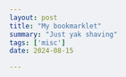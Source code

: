 ```yaml
---
layout: post
title: "My bookmarklet"
summary: "Just yak shaving"
tags: ['misc']
date: 2024-08-15

---
```


<!DOCTYPE html>
<html lang="en">
  <head>
    <meta charset="UTF-8" />
    <meta http-equiv="X-UA-Compatible" content="IE=edge" />
    <meta name="viewport" content="width=device-width, initial-scale=1.0" />
    <link rel="stylesheet" href="style.css" />
    <title>MML bookmarklet</title>
    <style>
      html {
        font-size: 20px;
        background-color: #eff1f5;
        color: #4c4f69;
        display: flex;
        justify-content: center;
        font-family: Arial, Helvetica, serif;
      }

      b {
        color: #1e66f5;
      }

      a {
        text-decoration: none;
      }

      li {
        padding-bottom: 5px;
      }

      .main {
        display: flex;
        align-items: center;
        flex-direction: column;
        flex-wrap: wrap;
        width: 550px;
        /* row-gap: 10px; */
      }

      .script {
        font-size: 25px;
        width: 400px;
        padding: 15px 35px;
        border-radius: 10px;
        text-align: center;
        color: #000000;
        background-color: #ea76cb;
        border-style: solid;
        transition-duration: 0.5s;
      }

      .script:hover {
        background-color: #eff1f5;
      }
    </style>
  </head>
  <body>
    <div class="main">
      <h3 align="center">My bookmarklet</h3>
      <ul>
        <li>
          <b>Bước 1:</b> Mở thanh bookmark trên trình duyệt của bạn bằng tổ hợp
          phím <b>Ctrl + Shift + B</b>
        </li>
        <li>
          <b>Bước 2:</b> Kéo cái thanh hồng hồng xinh xinh lên thanh bookmark mà
          bạn vừa mở
        </li>
        <li><b>Bước 3:</b> Vô trang bạn muốn chạy</li>
        <li><b>Bước 4:</b> Ấn vô cái bookmark bạn vừa tạo là xong :></li>
      </ul>

      <a
        style="text-decoration: none"
        class="script"
        cmt="encode script and convert double quote to single quote"
        href="javascript:(function()%7B(function()%7Bfunction _get(key)%7Breturn localStorage.getItem(key)%3D%3D%3D'visited'%7Dfunction isEmpty(value)%7Bvar i%3D0%3Bfor(%3Bi<list.length%3Bi%2B%2B)%7Bvar file%3Dlist%5Bi%5D%3Bif(file.type%3D%3D%3D'domain'%26%26(new RegExp('%5E'%2Bfile.value.replace(%2F%5C*%2Fg%2C'.*')%2B'%24')).test(value))return true%7Dreturn false%7Dfunction provide(uris)%7Bif(uris%26%26Array.isArray(uris))list%3Duris%7Dfunction load()%7Bvar uris%3DJSON.parse(localStorage.getItem('config'))%3Bprovide(uris)%7Dfunction callback()%7BlocalStorage.setItem('config'%2CJSON.stringify(list))%7Dfunction handleResult(result)%7Bvar doc%3D%0A%7B'type'%3A'domain'%2C'value'%3Aresult%2C'tag'%3A%5B'tab'%5D%7D%3Blist.push(doc)%3Bcallback()%7Dfunction clone(dataAndEvents)%7Blist%3DdataAndEvents%3Bcallback()%7Dvar list%3D%5B%5D%3Bload()%3Bvar asserterNames%3Ddocument.querySelectorAll('.titleline')%3BasserterNames.forEach(function(c)%7Bvar link%3Dc.querySelector('a')%3Bif(link%26%26link.href)%7Bvar path%3Dlink.href%3Bif(!_get(path)%26%26!isEmpty(path))%7Bwindow.open(path%2C'_blank')%3BlocalStorage.setItem(path%2C'visited')%7Delse console.log('Link excluded or already visited%3A'%2Cpath)%7Delse console.log('No valid href found.')%7D)%7D)()%3B%7D)()%3B"
        >Hancker new with config skip tag</a
      >
    </div>
  </body>
</html>
